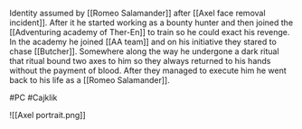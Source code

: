 Identity assumed by [[Romeo Salamander]] after [[Axel face removal incident]].
After it he started working as a bounty hunter and then joined the [[Adventuring academy of Ther-En]] to train so he could exact his revenge.
In the academy he joined  [[AA team]] and on his initiative they stared to chase [[Butcher]].
Somewhere along the way he undergone a dark ritual that ritual bound two axes to him so they always returned to his hands without the payment of blood.
After they managed to execute him he went back to his life as a [[Romeo Salamander]].

#PC #Cajklik 

![[Axel portrait.png]]
